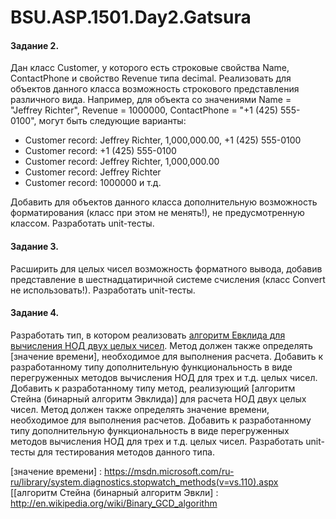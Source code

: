 # BSU.ASP.1501.Day2.Gatsura

#### Задание 2.
  Дан класс Customer, у которого есть строковые свойства Name, ContactPhone и свойство Revenue типа decimal. Реализовать для
  объектов данного класса возможность строкового представления различного вида. Например, для объекта со значениями
  Name = "Jeffrey Richter", Revenue = 1000000, ContactPhone = "+1 (425) 555-0100", могут быть следующие варианты: 
  
  * Customer record: Jeffrey Richter,  1,000,000.00, +1 (425) 555-0100
  * Customer record: +1 (425) 555-0100
  * Customer record: Jeffrey Richter, 1,000,000.00
  * Customer record: Jeffrey Richter
  * Customer record: 1000000 и т.д.

  Добавить для объектов данного класса дополнительную возможность форматирования (класс при этом не менять!), не предусмотренную
  классом. 
  Разработать unit-тесты.

#### Задание 3.
  Расширить для целых чисел возможность форматного вывода, добавив представление в шестнадцатиричной системе счисления
  (класс Convert не использовать!). Разработать unit-тесты.

#### Задание 4.
  Разработать тип, в котором реализовать [алгоритм Евклида для вычисления НОД двух целых чисел]. Метод должен также определять [значение времени], необходимое для выполнения расчета. Добавить к разработанному типу дополнительную
  функциональность в виде перегруженных методов вычисления НОД для трех и т.д. целых чисел.
  Добавить к разработанному типу метод, реализующий [алгоритм Стейна (бинарный алгоритм Эвклида)] для
  расчета НОД двух целых чисел. Метод должен также  определять значение времени, необходимое для выполнения расчетов. Добавить
  к разработанному типу дополнительную функциональность в виде перегруженных методов вычисления НОД для трех и т.д. целых чисел.
  Разработать unit-тесты для тестирования методов данного типа.

[//]: #

 [алгоритм Евклида для вычисления НОД двух целых чисел]: <http://en.wikipedia.org/wiki/Euclidean_algorithm>
 [значение времени] : <https://msdn.microsoft.com/ru-ru/library/system.diagnostics.stopwatch_methods(v=vs.110).aspx>
 [[алгоритм Стейна (бинарный алгоритм Эвкли] : <http://en.wikipedia.org/wiki/Binary_GCD_algorithm>
